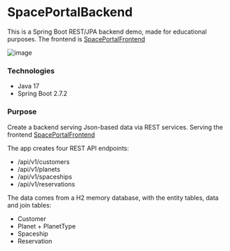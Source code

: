 # SpacePortalBackend
This is a Spring Boot REST/JPA backend demo, made for educational purposes. The frontend is [SpacePortalFrontend](https://github.com/RonniKahalani/SpacePortalFrontend)

![image](https://user-images.githubusercontent.com/8819076/186982448-eb34f465-60ae-4706-81d6-263b153c9b6c.png)

### Technologies
- Java 17
- Spring Boot 2.7.2

### Purpose
Create a backend serving Json-based data via REST services. Serving the frontend [SpacePortalFrontend](https://github.com/RonniKahalani/SpacePortalFrontend)

The app creates four REST API endpoints:
- /api/v1/customers
- /api/v1/planets
- /api/v1/spaceships
- /api/v1/reservations

The data comes from a H2 memory database, with the entity tables, data and join tables:
- Customer
- Planet + PlanetType
- Spaceship
- Reservation
